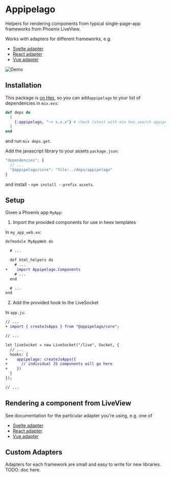 # Appipelago

Helpers for rendering components from typical single-page-app frameworks from Phoenix LiveView.

Works with adapters for different frameworks, e.g.

- [Svelte adapter](https://github.com/hungry-egg/appipelago/tree/main/packages/svelte)
- [React adapter](https://github.com/hungry-egg/appipelago/tree/main/packages/react)
- [Vue adapter](https://github.com/hungry-egg/appipelago/tree/main/packages/vue)

![Demo](images/multi-app.gif)

## Installation

This package is [on Hex](https://hexdocs.pm/appipelago), so you can add`appipelago` to your list of dependencies in `mix.exs`:

```elixir
def deps do
  [
    {:appipelago, "~> x.x.x"} # check latest with mix hex.search appipelago
  ]
end
```

and run `mix deps.get`.

Add the javascript library to your assets `package.json`:

```js
"dependencies": {
  // ...
  "@appipelago/core": "file:../deps/appipelago"
}
```

and install - `npm install --prefix assets`.

## Setup

Given a Phoenix app `MyApp`:

1. Import the provided components for use in heex templates

In `my_app_web.ex`:

```diff
defmodule MyAppWeb do

  # ...

  def html_helpers do
    # ...
+    import Appipelago.Components
    # ...
  end

  # ...
end
```

2. Add the provided hook to the LiveSocket

In `app.js`:

```diff
// ...
+ import { createJsApps } from "@appipelago/core";

// ...

let liveSocket = new LiveSocket("/live", Socket, {
  // ...
  hooks: {
+    appipelago: createJsApps({
+      // individual JS components will go here
+    })
  }
});

// ...
```

## Rendering a component from LiveView

See documentation for the particular adapter you're using, e.g. one of

- [Svelte adapter](https://github.com/hungry-egg/appipelago/tree/main/packages/svelte)
- [React adapter](https://github.com/hungry-egg/appipelago/tree/main/packages/react)
- [Vue adapter](https://github.com/hungry-egg/appipelago/tree/main/packages/vue)

## Custom Adapters

Adapters for each framework are small and easy to write for new libraries.
TODO: doc here.
